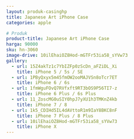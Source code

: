 ```yaml
---
layout: produk-casinghp
title: Japanese Art iPhone Case
categories: apple

# Produk
product-title: Japanese Art iPhone Case
harga: 90000
sku: hn-3060
image-drive: 10ilEhaiOZ8Hod-mGTFr53ia58_sYVw73
gallery:
  - url: 15Z4akTz1c7YbIZFp0zScDn_aFZiDL_Xi
    title: iPhone 5 / 5s / SE
  - url: 1PByQxyx5m45fmOW2ooMAJVSn8oTcr7ET
    title: iPhone 6 / 6s
  - url: 1fmWguFOvQ7RVfxft9RT3bOS9P56TI7-z
    title: iPhone 6 Plus / 6s Plus
  - url: 11_ZoscMG0uSIY0hpJ7yXU1h3TMKnZ4kb
    title: iPhone 7 / 8
  - url: 1k5_CDIHd5IL4dAVttoR1m9IaY8BKC8nF
    title: iPhone 7 Plus / 8 Plus
  - url: 10ilEhaiOZ8Hod-mGTFr53ia58_sYVw73
    title: iPhone X
---
```

